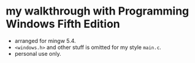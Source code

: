 my walkthrough with Programming Windows Fifth Edition
===

- arranged for mingw 5.4.
- `<windows.h>` and other stuff is omitted for my style `main.c`.
- personal use only.

<EOF/>

